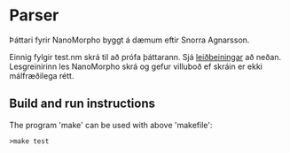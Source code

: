 # Parser
Þáttari fyrir NanoMorpho byggt á dæmum eftir Snorra Agnarsson.

Einnig fylgir test.nm skrá til að prófa þáttarann. Sjá [leiðbeiningar](#build-and-run-instructions) að neðan.
Lesgreinirinn les NanoMorpho skrá og gefur villuboð ef skráin er ekki málfræðilega rétt.

## Build and run instructions
The program 'make' can be used with above 'makefile':
```
>make test
```
